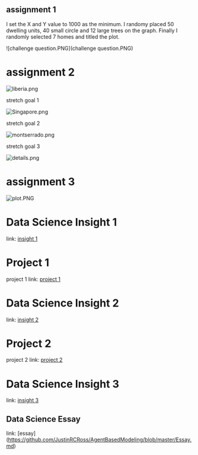 ## assignment 1

I set the X and Y value to 1000 as the minimum. I randomy placed 50 dwelling units, 40 small circle and 12 large trees on the graph. Finally I randomly selected 7 homes and titled the plot.

![challenge question.PNG](challenge question.PNG)


# assignment 2

![liberia.png](liberia.png)


stretch goal 1


![Singapore.png](Singapore.png)



stretch goal 2

![montserrado.png](montserrado.png)


stretch goal 3


![details.png](details.png)




# assignment 3

![plot.PNG](plot.PNG)

# Data Science Insight 1

link: [insight 1](https://github.com/JustinRCRoss/AgentBasedModeling/blob/master/DataScienceInsight1.md)

# Project 1

project 1 link: [project 1](https://github.com/JustinRCRoss/AgentBasedModeling/blob/master/Project1.md)

# Data Science Insight 2

link: [insight 2](https://github.com/JustinRCRoss/AgentBasedModeling/blob/master/DataScienceInsight2.md)

# Project 2

project 2 link: [project 2](https://github.com/JustinRCRoss/AgentBasedModeling/blob/master/Project2.md)

# Data Science Insight 3

link: [insight 3](https://github.com/JustinRCRoss/AgentBasedModeling/blob/master/DataScienceInsight3.md)

## Data Science Essay

link: [essay] (https://github.com/JustinRCRoss/AgentBasedModeling/blob/master/Essay.md)


